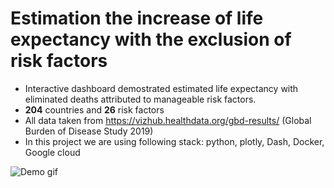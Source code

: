 # Estimation the increase of life expectancy with the exclusion of risk factors

* Interactive dashboard demostrated estimated life expectancy with eliminated deaths attributed to manageable risk factors. 
* <b>204</b> countries and <b>26</b> risk factors
* All data taken from https://vizhub.healthdata.org/gbd-results/ (Global Burden of Disease Study 2019)
* In this project we are using following stack: python, plotly, Dash, Docker, Google cloud

![Demo gif](https://github.com/NikitiusIvanov/gbd-life-extension-dashboard/blob/main/demo.gif)
